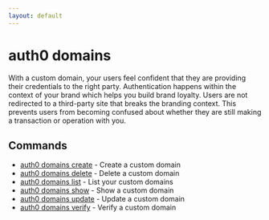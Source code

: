 ```yaml
---
layout: default
---
```

# auth0 domains

With a custom domain, your users feel confident that they are providing their credentials to the right party. Authentication happens within the context of your brand which helps you build brand loyalty. Users are not redirected to a third-party site that breaks the branding context. This prevents users from becoming confused about whether they are still making a transaction or operation with you.

## Commands

- [auth0 domains create](auth0_domains_create.md) - Create a custom domain
- [auth0 domains delete](auth0_domains_delete.md) - Delete a custom domain
- [auth0 domains list](auth0_domains_list.md) - List your custom domains
- [auth0 domains show](auth0_domains_show.md) - Show a custom domain
- [auth0 domains update](auth0_domains_update.md) - Update a custom domain
- [auth0 domains verify](auth0_domains_verify.md) - Verify a custom domain

